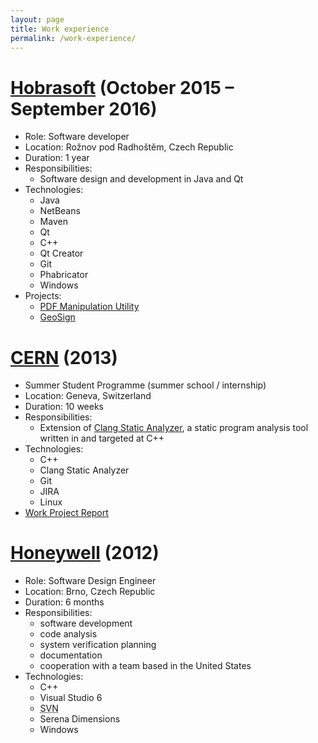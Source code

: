 ```yaml
---
layout: page
title: Work experience
permalink: /work-experience/
---
```


# [Hobrasoft](http://www.hobrasoft.cz/) (October 2015 – September 2016)

* Role: Software developer
* Location: Rožnov pod Radhoštěm, Czech Republic
* Duration: 1 year
* Responsibilities:
  * Software design and development in Java and Qt
* Technologies:
  * Java
  * NetBeans
  * Maven
  * Qt
  * C++
  * Qt Creator
  * Git
  * Phabricator
  * Windows
* Projects:
  * [PDF Manipulation Utility](http://hobrasoft-cz.github.io/PDFMU/)
  * [GeoSign](http://geosign.hobrasoft.cz/)

# [CERN](http://home.web.cern.ch/) (2013)

* Summer Student Programme (summer school / internship)
* Location: Geneva, Switzerland
* Duration: 10 weeks
* Responsibilities:
  * Extension of [Clang Static Analyzer](http://clang-analyzer.llvm.org/), a static program analysis tool written in and targeted at C++
* Technologies:
  * C++
  * Clang Static Analyzer
  * Git
  * JIRA
  * Linux
* [Work Project Report](http://cds.cern.ch/record/1597539)

# [Honeywell](http://honeywell.com/) (2012)

* Role: Software Design Engineer
* Location: Brno, Czech Republic
* Duration: 6 months
* Responsibilities:
  * software development
  * code analysis
  * system verification planning
  * documentation
  * cooperation with a team based in the United States
* Technologies:
  * C++
  * Visual Studio 6
  * <abbr title="Subversion">SVN</abbr>
  * Serena Dimensions
  * Windows
